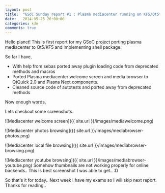 ```yaml
---
layout: post
title:  "GSoC Sunday report #1 : Plasma mediacenter running on KF5/Qt5"
date:   2014-05-25 20:00:00
categories: kde
comments: true
---
```


Hello planet! This is first report for my GSoC project porting plasma mediacenter to Qt5/KF5 and Implementing shell package.

So far I have,

* With help from sebas ported away plugin loading code from deprecated methods and macros
* Ported Plasma mediacenter welcome screen and media browser to QtQuick 2.0 and Plasna Next components.
* Cleaned source code of autotests and ported away from deprecated methods

Now enough words,

Lets checkout some screenshots..

![Mediacenter welcome screen]({{ site.url }}/images/mediawelcome.png)

![Mediacenter photos browsing]({{ site.url }}/images/mediabrowser-photos.png)

![Mediacenter local file browsing]({{ site.url }}/images/mediabrowser-browsing.png)

![Mediacenter youtube browsing]({{ site.url }}/images/mediabrowser-youtube.png)
Somehow thumbnails are not working properly for online backends.. This is best screenshot I was able to get.. :D


So that's it for today.. Next week I have my exams so I will skip next report. Thanks for reading..
